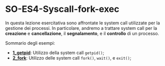 # SO-ES4-Syscall-fork-exec

In questa lezione esercitativa sono affrontate le system call utilizzate per la gestione dei processi. In particolare, andremo a trattare system call per la **creazione** e **cancellazione**, il **segnalamento**, e il **controllo** di un processo.

Sommario degli esempi:

- [**1_getpid**](https://github.com/SO-unina/esercitazioni/tree/main/SO-ES4-Syscall-fork-exec/1_getpid): Utilizzo della system call ``getpid()``;
- [**2_fork**](https://github.com/SO-unina/esercitazioni/tree/main/SO-ES4-Syscall-fork-exec/2_fork): Utilizzo delle system call ``fork()``, ``wait()``, e ``exit()``;

